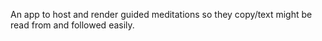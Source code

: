 An app to host and render guided meditations so they copy/text might be read from and followed easily.